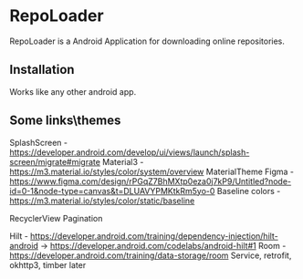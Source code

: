 # RepoLoader

RepoLoader is a Android Application for downloading online repositories.

## Installation

Works like any other android app.

## Some links\themes

SplashScreen - https://developer.android.com/develop/ui/views/launch/splash-screen/migrate#migrate
Material3 - https://m3.material.io/styles/color/system/overview
MaterialTheme Figma - https://www.figma.com/design/rPGqZ7BhMXtp0eza0j7kP9/Untitled?node-id=0-1&node-type=canvas&t=DLUAVYPMKtkRm5yo-0
Baseline colors - https://m3.material.io/styles/color/static/baseline

RecyclerView
Pagination


Hilt - https://developer.android.com/training/dependency-injection/hilt-android -> https://developer.android.com/codelabs/android-hilt#1
Room - https://developer.android.com/training/data-storage/room
Service, retrofit, okhttp3, timber later



